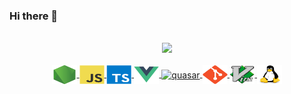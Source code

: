 ### Hi there 👋

<!--
**luizzvieira/luizzvieira** is a ✨ _special_ ✨ repository because its `README.md` (this file) appears on your GitHub profile.

Here are some ideas to get you started:

- 🔭 I’m currently working on ...
- 🌱 I’m currently learning ...
- 👯 I’m looking to collaborate on ...
- 🤔 I’m looking for help with ...
- 💬 Ask me about ...
- 📫 How to reach me: ...
- 😄 Pronouns: ...
- ⚡ Fun fact: ...
-->
<br>
<div align="center">
  <a href="https://github.com/JeanOmeg">

  <img height="180em" src="https://github-readme-stats.vercel.app/api/top-langs/?username=JeanOmeg&layout=compact&langs_count=7&theme=dark"/>
</div>

<div align="center" valign="top"><br>
  
  <img align="center" alt="nodejs" height="30" width="40" src="https://raw.githubusercontent.com/devicons/devicon/master/icons/nodejs/nodejs-original.svg">

  <img align="center" alt="js" height="30" width="40" src="https://raw.githubusercontent.com/devicons/devicon/master/icons/javascript/javascript-original.svg">

  <img align="center" alt="ts" height="30" width="40" src="https://raw.githubusercontent.com/devicons/devicon/master/icons/typescript/typescript-plain.svg">

  <img align="center" alt="vue" height="30" width="40" src="https://raw.githubusercontent.com/devicons/devicon/master/icons/vuejs/vuejs-original.svg">

  <img align="center" alt="quasar" height="30" width="40" src="https://icon.icepanel.io/Technology/svg/Quasar.svg">
  
  <img align="center" alt="git" height="30" width="40" src="https://raw.githubusercontent.com/devicons/devicon/master/icons/git/git-original.svg">

  <img align="center" alt="vim" height="30" width="40" src="https://raw.githubusercontent.com/devicons/devicon/master/icons/vim/vim-original.svg">

  <img align="center" alt="linux" height="30" width="40" src="https://raw.githubusercontent.com/devicons/devicon/master/icons/linux/linux-original.svg">

</div><br>
